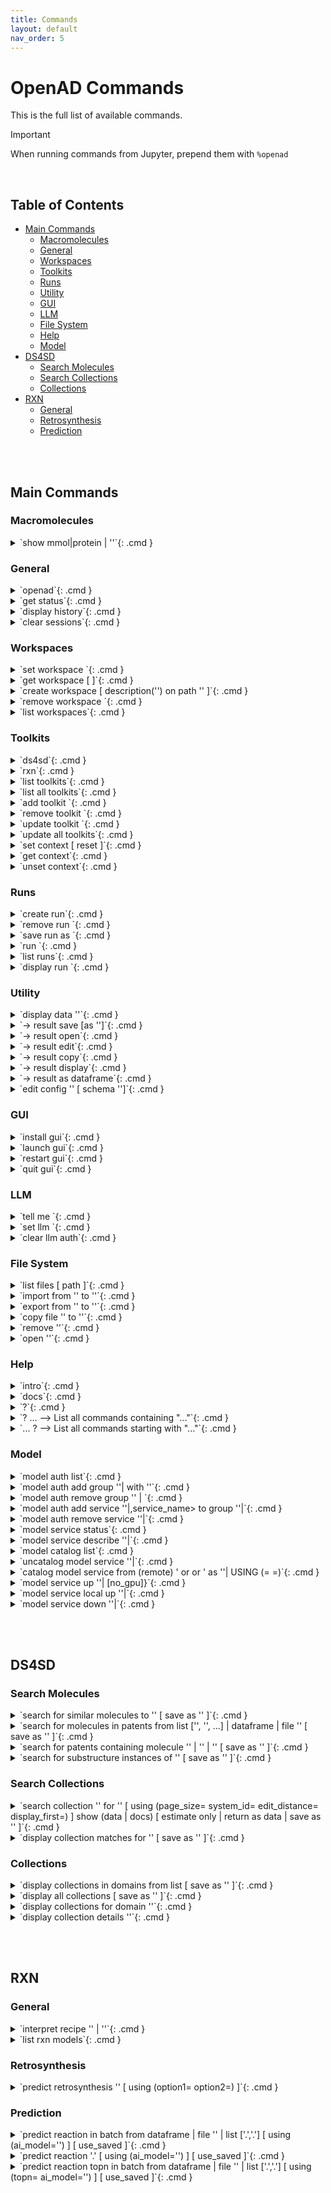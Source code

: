 ```yaml
---
title: Commands
layout: default
nav_order: 5
---
```


<!--

DO NOT EDIT
-----------
This file is auto-generated.
To update it, consult instructions:
https://github.com/acceleratedscience/open-ad-toolkit/tree/main/docs

-->

# OpenAD Commands

This is the full list of available commands.

> [!IMPORTANT]
> When running commands from Jupyter, prepend them with `%openad`

<br>

## Table of Contents
- [Main Commands](#main-commands)
  - [Macromolecules](#macromolecules)
  - [General](#general)
  - [Workspaces](#workspaces)
  - [Toolkits](#toolkits)
  - [Runs](#runs)
  - [Utility](#utility)
  - [GUI](#gui)
  - [LLM](#llm)
  - [File System](#file-system)
  - [Help](#help)
  - [Model](#model)
- [DS4SD](#ds4sd)
  - [Search Molecules](#search-molecules)
  - [Search Collections](#search-collections)
  - [Collections](#collections)
- [RXN](#rxn)
  - [General](#general)
  - [Retrosynthesis](#retrosynthesis)
  - [Prediction](#prediction)


<br><br>

## Main Commands

### Macromolecules

<details markdown="block" class="cmd-wrap">
<summary markdown="block">
`show mmol|protein <fasta> | '<pdb_id>'`{: .cmd }
</summary>
Launch the molecule viewer to visualize your macromolecule and inspect its properties. <br> 

Examples: <br> 
- Show a protein by its PDBe ID: <br> 
  `show mmol '2g64'` <br> 

- Show a protein by its FASTA string: <br> 
  `show protein MAKWVCKICGYIYDEDAGDPDNGISPGTKFEELPDDWVCPICGAPKSEFEKLED` <br>
</details>

### General

<details markdown="block" class="cmd-wrap">
<summary markdown="block">
`openad`{: .cmd }
</summary>
Display the openad splash screen. <br>
</details>

<details markdown="block" class="cmd-wrap">
<summary markdown="block">
`get status`{: .cmd }
</summary>
Display the currently selected workspace and toolkit. <br>
</details>

<details markdown="block" class="cmd-wrap">
<summary markdown="block">
`display history`{: .cmd }
</summary>
Display the last 30 commands run in your current workspace. <br>
</details>

<details markdown="block" class="cmd-wrap">
<summary markdown="block">
`clear sessions`{: .cmd }
</summary>
Clear any other sessions that may be running. <br>
</details>

### Workspaces

<details markdown="block" class="cmd-wrap">
<summary markdown="block">
`set workspace <workspace_name>`{: .cmd }
</summary>
Change the current workspace. <br>
</details>

<details markdown="block" class="cmd-wrap">
<summary markdown="block">
`get workspace [ <workspace_name> ]`{: .cmd }
</summary>
Display details a workspace. When no workspace name is passed, details of your current workspace are displayed. <br>
</details>

<details markdown="block" class="cmd-wrap">
<summary markdown="block">
`create workspace <workspace_name> [ description('<description>') on path '<path>' ]`{: .cmd }
</summary>
Create a new workspace with an optional description and path. <br>
</details>

<details markdown="block" class="cmd-wrap">
<summary markdown="block">
`remove workspace <workspace_name>`{: .cmd }
</summary>
Remove a workspace from your registry. Note that this doesn't remove the workspace's directory. <br>
</details>

<details markdown="block" class="cmd-wrap">
<summary markdown="block">
`list workspaces`{: .cmd }
</summary>
Lists all your workspaces. <br>
</details>

### Toolkits

<details markdown="block" class="cmd-wrap">
<summary markdown="block">
`ds4sd`{: .cmd }
</summary>
Display the splash screen for the DS4SD toolkit. <br>
</details>

<details markdown="block" class="cmd-wrap">
<summary markdown="block">
`rxn`{: .cmd }
</summary>
Display the splash screen for the RXN toolkit. <br>
</details>

<details markdown="block" class="cmd-wrap">
<summary markdown="block">
`list toolkits`{: .cmd }
</summary>
List all installed toolkits. To see all available toolkits, run `list all toolkits`. <br>
</details>

<details markdown="block" class="cmd-wrap">
<summary markdown="block">
`list all toolkits`{: .cmd }
</summary>
List all available toolkits. <br>
</details>

<details markdown="block" class="cmd-wrap">
<summary markdown="block">
`add toolkit <toolkit_name>`{: .cmd }
</summary>
Install a toolkit. <br>
</details>

<details markdown="block" class="cmd-wrap">
<summary markdown="block">
`remove toolkit <toolkit_name>`{: .cmd }
</summary>
Remove a toolkit from the registry. <br> 

<b>Note:</b> This doesn't delete the toolkit code. If the toolkit is added again, a backup of the previous install is created in the toolkit directory at `~/.openad/toolkits`. <br>
</details>

<details markdown="block" class="cmd-wrap">
<summary markdown="block">
`update toolkit <toolkit_name>`{: .cmd }
</summary>
Update a toolkit with the latest version. It is recommended to do this on a regular basis. <br>
</details>

<details markdown="block" class="cmd-wrap">
<summary markdown="block">
`update all toolkits`{: .cmd }
</summary>
Update all installed toolkits with the latest version. Happens automatically whenever OpenAD is updated to a new version. <br>
</details>

<details markdown="block" class="cmd-wrap">
<summary markdown="block">
`set context <toolkit_name> [ reset ]`{: .cmd }
</summary>
Set your context to the chosen toolkit. By setting the context, the selected toolkit functions become available to you. The optional parameter `reset` can be used to reset your login information. <br>
</details>

<details markdown="block" class="cmd-wrap">
<summary markdown="block">
`get context`{: .cmd }
</summary>
Display the currently selected toolkit. <br>
</details>

<details markdown="block" class="cmd-wrap">
<summary markdown="block">
`unset context`{: .cmd }
</summary>
Exit your toolkit context. You will no longer have access to toolkit-specific functions. <br>
</details>

### Runs

<details markdown="block" class="cmd-wrap">
<summary markdown="block">
`create run`{: .cmd }
</summary>
Start recording a run. <br>
</details>

<details markdown="block" class="cmd-wrap">
<summary markdown="block">
`remove run <run_name>`{: .cmd }
</summary>
remove a run. <br>
</details>

<details markdown="block" class="cmd-wrap">
<summary markdown="block">
`save run as <run_name>`{: .cmd }
</summary>
Stop recording a run and save it. <br>
</details>

<details markdown="block" class="cmd-wrap">
<summary markdown="block">
`run <run_name>`{: .cmd }
</summary>
Execute a previously recorded run. This will execute every command and continue regardless of any failures. <br>
</details>

<details markdown="block" class="cmd-wrap">
<summary markdown="block">
`list runs`{: .cmd }
</summary>
List all runs saved in the current workspace. <br>
</details>

<details markdown="block" class="cmd-wrap">
<summary markdown="block">
`display run <run_name>`{: .cmd }
</summary>
Display the commands stored in a certain run. <br>
</details>

### Utility

<details markdown="block" class="cmd-wrap">
<summary markdown="block">
`display data '<filename.csv>'`{: .cmd }
</summary>
Display data from a csv file. <br>
</details>

<details markdown="block" class="cmd-wrap">
<summary markdown="block">
`-> result save [as '<filename.csv>']`{: .cmd }
</summary>
Save table data to csv file. <br>
</details>

<details markdown="block" class="cmd-wrap">
<summary markdown="block">
`-> result open`{: .cmd }
</summary>
Explore table data in the browser. <br> 
        if you append `-d` to the end of the command `result open -d` display will result to data viewer. <br>
</details>

<details markdown="block" class="cmd-wrap">
<summary markdown="block">
`-> result edit`{: .cmd }
</summary>
Edit table data in the browser. <br> 
        if you append `-d` to the end of the command `result open -d` display will result to data viewer. <br>
</details>

<details markdown="block" class="cmd-wrap">
<summary markdown="block">
`-> result copy`{: .cmd }
</summary>
Copy table data to clipboard, formatted for spreadheet. <br>
</details>

<details markdown="block" class="cmd-wrap">
<summary markdown="block">
`-> result display`{: .cmd }
</summary>
Display the result in the CLI. <br> 

        if you append `-d` to the end of the command `result open -d` display will result to data viewer. <br>
</details>

<details markdown="block" class="cmd-wrap">
<summary markdown="block">
`-> result as dataframe`{: .cmd }
</summary>
Return the result as dataframe (only for Jupyter Notebook) <br>
</details>

<details markdown="block" class="cmd-wrap">
<summary markdown="block">
`edit config '<json_config_file>' [ schema '<schema_file>']`{: .cmd }
</summary>
Edit any JSON file in your workspace directly from the CLI. If a schema is specified, it will be used for validation and documentation. <br>
</details>

### GUI

<details markdown="block" class="cmd-wrap">
<summary markdown="block">
`install gui`{: .cmd }
</summary>
Install the OpenAD GUI (graphical user interface). <br> 

The graphical user interface allows you to browse your workspace and visualize your datasets and molecules. <br>
</details>

<details markdown="block" class="cmd-wrap">
<summary markdown="block">
`launch gui`{: .cmd }
</summary>
Launch the OpenAD GUI (graphical user interface). <br>
</details>

<details markdown="block" class="cmd-wrap">
<summary markdown="block">
`restart gui`{: .cmd }
</summary>
Terminate and then restart the GUI server. <br>
</details>

<details markdown="block" class="cmd-wrap">
<summary markdown="block">
`quit gui`{: .cmd }
</summary>
Terminate the GUI server. <br>
</details>

### LLM

<details markdown="block" class="cmd-wrap">
<summary markdown="block">
`tell me <how to do xyz>`{: .cmd }
</summary>
Ask your AI assistant how to do anything in OpenAD. <br>
</details>

<details markdown="block" class="cmd-wrap">
<summary markdown="block">
`set llm  <language_model_name>`{: .cmd }
</summary>
Set the target language model name for the `tell me` command. <br>
</details>

<details markdown="block" class="cmd-wrap">
<summary markdown="block">
`clear llm auth`{: .cmd }
</summary>
Clear the language model's authentication file. <br>
</details>

### File System

<details markdown="block" class="cmd-wrap">
<summary markdown="block">
`list files [ path ]`{: .cmd }
</summary>
List al directories and files in your current workspace. <br>
</details>

<details markdown="block" class="cmd-wrap">
<summary markdown="block">
`import from '<external_source_file>' to '<workspace_file>'`{: .cmd }
</summary>
Import a file from outside OpenAD into your current workspace. <br>
</details>

<details markdown="block" class="cmd-wrap">
<summary markdown="block">
`export from '<workspace_file>' to '<external_file>'`{: .cmd }
</summary>
Export a file from your current workspace to anywhere on your hard drive. <br>
</details>

<details markdown="block" class="cmd-wrap">
<summary markdown="block">
`copy file '<workspace_file>' to '<other_workspace_name>'`{: .cmd }
</summary>
Export a file from your current workspace to another workspace. <br>
</details>

<details markdown="block" class="cmd-wrap">
<summary markdown="block">
`remove '<filename>'`{: .cmd }
</summary>
Remove a file from your current workspace. <br>
</details>

<details markdown="block" class="cmd-wrap">
<summary markdown="block">
`open '<filename>'`{: .cmd }
</summary>
Open a file or dataframe in an iframe  <br> 

Examples: <br> 
- `open 'base_molecules.sdf'` <br> 
- `open my_dataframe` <br>
</details>

### Help

<details markdown="block" class="cmd-wrap">
<summary markdown="block">
`intro`{: .cmd }
</summary>
Display an introduction to the OpenAD CLI. <br>
</details>

<details markdown="block" class="cmd-wrap">
<summary markdown="block">
`docs`{: .cmd }
</summary>
Open the documentation webpage. <br>
</details>

<details markdown="block" class="cmd-wrap">
<summary markdown="block">
`?`{: .cmd }
</summary>
List all available commands. <br>
</details>

<details markdown="block" class="cmd-wrap">
<summary markdown="block">
`? ...<soft>   --> List all commands containing "..."</soft>`{: .cmd }
</summary>

</details>

<details markdown="block" class="cmd-wrap">
<summary markdown="block">
`... ?<soft>   --> List all commands starting with "..."</soft>`{: .cmd }
</summary>

</details>

### Model

<details markdown="block" class="cmd-wrap">
<summary markdown="block">
`model auth list`{: .cmd }
</summary>
show authentication group mapping <br>
</details>

<details markdown="block" class="cmd-wrap">
<summary markdown="block">
`model auth add group '<auth_group>'|<auth_group> with '<api_key>'`{: .cmd }
</summary>
add an authentication group for model services to use <br>
</details>

<details markdown="block" class="cmd-wrap">
<summary markdown="block">
`model auth remove group '<auth_group>' | <auth_group>`{: .cmd }
</summary>
remove an authentication group <br>
</details>

<details markdown="block" class="cmd-wrap">
<summary markdown="block">
`model auth add service '<service_name>'|,service_name> to group '<auth_group>'|<auth_group>`{: .cmd }
</summary>
Attach an authentication group to a model service <br>
</details>

<details markdown="block" class="cmd-wrap">
<summary markdown="block">
`model auth remove service '<service_name>'|<service_name>`{: .cmd }
</summary>
Detatch an authentication group from a model service <br>
</details>

<details markdown="block" class="cmd-wrap">
<summary markdown="block">
`model service status`{: .cmd }
</summary>
Get the status of currently cataloged services <br>
</details>

<details markdown="block" class="cmd-wrap">
<summary markdown="block">
`model service describe '<service_name>'|<service_name>`{: .cmd }
</summary>
get the configuration of a service <br>
</details>

<details markdown="block" class="cmd-wrap">
<summary markdown="block">
`model catalog list`{: .cmd }
</summary>
get the list of currently cataloged services <br>
</details>

<details markdown="block" class="cmd-wrap">
<summary markdown="block">
`uncatalog model service '<service_name>'|<service_name>`{: .cmd }
</summary>
uncatalog a model service  <br> 

 Example:  <br> 
`uncatalog model service 'gen'` <br>
</details>

<details markdown="block" class="cmd-wrap">
<summary markdown="block">
`catalog model service from (remote) '<path> or <github> or <service_url>' as  '<service_name>'|<service_name>   USING (<parameter>=<value> <parameter>=<value>)`{: .cmd }
</summary>
catalog a model service from a path or github or remotely from an existing OpenAD service. <br> 
(USING) optional headers parameters for communication with service backend. <br> 
If you are cataloging a service using a model defined in a directory, provide the absolute ` <path> ` of that directory in quotes. <br> 

The following options require the `remote` option be declared. <br> 

If you are cataloging a service using a model defined in github repository, provide the absolute ` <github> ` of that github directory quotes. <br> 

If you are cataloging a remote service on a ip address and port provide the remote services ipaddress and port in quoted string e.g. `'0.0.0.0:8080'` <br> 

`service_name`: this is the name of the service as you will define it for your usage. e.g `prop` short for properties.  <br> 

USING Parameters: <br> 

If using a hosted service the following parameters must be supplied: <br> 
-`Inference-Service`: this is the name of the inference service that is hosted, it is a required parameter if cataloging a remote service. <br> 
An authorization parameter is always required if cataloging a hosted service, either Auhtorisation group (`auth_group`) or Authorisation bearer_token/api_key (`Authorization`): <br> 
-`auth_group`: this is the name of an authorization group which contains the api_key linked to the service access. This can only be used if `Authorization` is not also defined. <br> 
OR <br> 
-`Authorization`: this parameter is designed to be used when a `auth_group` is not defined. <br> 

Example: <br> 

Skypilot Deployment <br> 
-`catalog model service from 'git@github.com:acceleratedscience/generation_inference_service.git' as 'gen'` <br> 

Service using a authentication group  <br> 
-`catalog model service from remote '<service_url>' as  molf  USING (Inference-Service=molformer  )` <br> 
` model auth add service 'molf' to group 'default'` <br> 

Single Authorisation Service <br> 
-`openad catalog model service from remote '<service_URL>' as 'gen' USING (Inference-Service=generation Authorization='<api_key>')` <br> 

Catalog a remote service shared with you: <br> 
-`catalog model service from remote 'http://54.235.3.243:30001' as gen` <br>
</details>

<details markdown="block" class="cmd-wrap">
<summary markdown="block">
`model service up '<service_name>'|<service_name> [no_gpu]}`{: .cmd }
</summary>
launches a cataloged model service when it was cataloged as a self managed service from a directory or github repository. <br> 
If you do not want to launch a service with GPU you should specify `no_gpu` at the end of the command. <br> 
Examples: <br> 

-`model service up gen` <br> 

-`model service up 'gen'` <br> 

-`model service up gen no_gpu` <br>
</details>

<details markdown="block" class="cmd-wrap">
<summary markdown="block">
`model service local up '<service_name>'|<service_name>`{: .cmd }
</summary>
Launches a model service locally. <br> 

            Example: <br> 
              ` model service local up gen` <br>
</details>

<details markdown="block" class="cmd-wrap">
<summary markdown="block">
`model service down '<service_name>'|<service_name>`{: .cmd }
</summary>
Bring down a model service   <br> 
 Examples:  <br> 

`model service down gen`  <br> 

`model service down 'gen'`  <br>
</details>

<br><br>

## DS4SD


### Search Molecules

<details markdown="block" class="cmd-wrap">
<summary markdown="block">
`search for similar molecules to '<smiles>' [ save as '<filename.csv>' ]`{: .cmd }
</summary>
Search for molecules that are similar to the provided molecule or molecule substructure as provided in the `<smiles_string>`. <br> 

Use the `save as` clause to save the results as a csv file in your current workspace. <br> 

Example: <br> 
`search for similar molecules to 'C1(C(=C)C([O-])C1C)=O'` <br>
</details>

<details markdown="block" class="cmd-wrap">
<summary markdown="block">
`search for molecules in patents from list ['<patent1>', '<patent2>', ...] | dataframe <dataframe_name> | file '<filename.csv>' [ save as '<filename.csv>' ]`{: .cmd }
</summary>
Search for molecules mentioned in a defined list of patents. When sourcing patents from a CSV or DataFrame, there must be column named "PATENT ID" or "patent id". <br> 

Use the `save as` clause to save the results as a csv file in your current workspace. <br> 

Example: <br> 
`search for molecules in patents from list ['CN108473493B','US20190023713A1']` <br>
</details>

<details markdown="block" class="cmd-wrap">
<summary markdown="block">
`search for patents containing molecule '<smiles>' | '<inchi>' | '<inchikey>' [ save as '<filename.csv>' ]`{: .cmd }
</summary>
Search for mentions of a specified molecules in registered patents. The queried molecule can be described as a SMILES string, InChI or InChiKey. <br> 

Use the `save as` clause to save the results as a csv file in your current workspace. <br> 

Example: <br> 
`search for patents containing molecule 'CC(C)(c1ccccn1)C(CC(=O)O)Nc1nc(-c2c[nH]c3ncc(Cl)cc23)c(C#N)cc1F'` <br>
</details>

<details markdown="block" class="cmd-wrap">
<summary markdown="block">
`search for substructure instances of '<smiles>' [ save as '<filename.csv>' ]`{: .cmd }
</summary>
Search for molecules by substructure, as defined by the `<smiles_string>`. <br> 

Use the `save as` clause to save the results as a csv file in your current workspace. <br> 

Example: <br> 
`search for substructure instances of 'C1(C(=C)C([O-])C1C)=O' save as 'my_mol'` <br>
</details>

### Search Collections

<details markdown="block" class="cmd-wrap">
<summary markdown="block">
`search collection '<collection_name_or_key>' for '<search_string>' [ using (page_size=<int> system_id=<system_id> edit_distance=<integer> display_first=<integer>) ] show (data | docs) [ estimate only | return as data | save as '<filename.csv>' ]`{: .cmd }
</summary>
Performs a document search of the Deep Search repository based on a given collection. The required `using` clause specifies the collection to search. Use `estimate only` to return only the potential number of hits. <br> 

Parameters: <br> 
- `<collection_name_or_key>` The name or index key for a collection. Use the command `display all collections` to list available collections. <br> 
- `<search_string>` The search string for the search. <br> 

The `<search_string>` supports elastic search string query syntax: <br> 
- `+` Signifies AND operation. <br> 
- `|` Signifies OR operation. <br> 
- `-` Negates a single token. <br> 
- `\"` Wraps a number of tokens to signify a phrase for searching. <br> 
- `*` At the end of a term -> signifies a prefix query <br> 
- `(` & `)` Signifies precedence <br> 
- `~N` After a word -> signifies edit distance (fuzziness) <br> 
- `~N` After a phrase -> signifies slop amount <br> 

Options for the `using` clause: <br> 
  > **Note:** The `using` clause requires all enclosed parameters to be defined in the same order as listed below. <br> 

- `page_size=<integer>` Result pagination, the default is None. <br> 
- `system_id=<system_id>` System cluster id, the default is 'default'. <br> 
- `edit_distance=<integer>` (0-5) Sets the search word span criteria for key words for document searches, the default is 5. When set to 0, no snippets will be be returned. <br> 
- `display_first=<integer>` When set, the displayed result set will be truncated at the given number. <br> 

Clauses: <br> 
- `show (data | docs)`: <br> 
    - `data` Display structured data from within the documents. <br> 
    - `docs` Display document context and preview snippet. <br> 
    Both can be combined in a single command, e.g. `show (data docs)` <br> 
- `estimate only` Determine the potential number of hits. <br> 
- `return as data` For Notebook or API mode. Removes all styling from the Pandas DataFrame, ready for further processing. <br> 

Examples: <br> 
- Look for documents that contain discussions on power conversion efficiency: <br> 
`search collection 'arxiv-abstract' for 'ide(\"power conversion efficiency\" OR PCE) AND organ*' using ( edit_distance=20 system_id=default) show (docs)` <br> 

- Search the PubChem archive for 'Ibuprofen' and display related molecules' data: <br> 
`search collection 'pubchem' for 'Ibuprofen' show (data)` <br> 

- Search for patents which mention a specific smiles molecule: <br> 
`search collection 'patent-uspto' for '\"smiles#ccc(coc(=o)cs)(c(=o)c(=o)cs)c(=o)c(=o)cs\"' show (data)` <br>
</details>

<details markdown="block" class="cmd-wrap">
<summary markdown="block">
`display collection matches for '<search_string>' [ save as '<filename.csv>' ]`{: .cmd }
</summary>
Search all collections for documents that contain a given Deep Search `<search_string>`. This is useful when narrowing down document collection(s) for subsequent search. You can use the `<index_key>` from the returned table in your next search. <br> 

Use the `save as` clause to save the results as a csv file in your current workspace. <br> 

Example: <br> 
`display collection matches for 'Ibuprofen'` <br>
</details>

### Collections

<details markdown="block" class="cmd-wrap">
<summary markdown="block">
`display collections in domains from list <list_of_domains> [ save as '<filename.csv>' ]`{: .cmd }
</summary>
Display collections that belong to the listed domains. <br> 

Use the `save as` clause to save the results as a csv file in your current workspace. <br> 

Use the command `display all collections` to find available domains. <br> 

Example: <br> 
`display collections in domains from list ['Scientific Literature']` <br>
</details>

<details markdown="block" class="cmd-wrap">
<summary markdown="block">
`display all collections [ save as '<filename.csv>' ]`{: .cmd }
</summary>
Display all available collections in Deep Search. <br> 

Use the `save as` clause to save the results as a csv file in your current workspace. <br>
</details>

<details markdown="block" class="cmd-wrap">
<summary markdown="block">
`display collections for domain '<domain_name>'`{: .cmd }
</summary>
Display the available collections in a given Deep Search domain. <br> 

Use the command `display all collections` to find available domains. <br> 

Example: <br> 
`display collections for domain 'Business Insights'` <br>
</details>

<details markdown="block" class="cmd-wrap">
<summary markdown="block">
`display collection details '<collection_name_or_key>'`{: .cmd }
</summary>
Display the details for a specified collection. You can specify a collection by its name or key. <br> 

Use the command `display all collections` to list available collections. <br> 

Example: <br> 
`display collection details 'Patents from USPTO'` <br>
</details>

<br><br>

## RXN


### General

<details markdown="block" class="cmd-wrap">
<summary markdown="block">
`interpret recipe '<recipe_paragraph>' | '<txt_filename>'`{: .cmd }
</summary>
Build a ordered list of actions interpreted from a provided text-based recipe. The recipe can be provided as a string or as a text file from your current workspace. <br> 

Examples: <br> 
- `interpret recipe 'my_recipe.txt'` <br> 
- `interpret recipe 'A solution of ((1S,2S)-1-{[(methoxymethyl-biphenyl-4-yl)-(2-pyridin-2-yl-cyclopropanecarbonyl)-amino]-methyl}-2-methyl-butyl)-carbamic acid tert-butyl ester (25 mg, 0.045 mmol) and dichloromethane (4 mL) was treated with a solution of HCl in dioxane (4 N, 0.5 mL) and the resulting reaction mixture was maintained at room temperature for 12 h. The reaction was then concentrated to dryness to afford (1R,2R)-2-pyridin-2-yl-cyclopropanecarboxylic acid ((2S,3S)-2-amino-3-methylpentyl)-(methoxymethyl-biphenyl-4-yl)-amide (18 mg, 95% yield) as a white solid.'` <br>
</details>

<details markdown="block" class="cmd-wrap">
<summary markdown="block">
`list rxn models`{: .cmd }
</summary>
Lists all RXN AI models currently available. <br>
</details>

### Retrosynthesis

<details markdown="block" class="cmd-wrap">
<summary markdown="block">
`predict retrosynthesis '<smiles>' [ using (option1=<value> option2=<value>) ]`{: .cmd }
</summary>
Perform a retrosynthesis route prediction on a molecule. <br> 

RXN was trained on more than 3 million chemical reactions, derived from publicly available patents. Since then, the Molecular Transformer has outperformed all data-driven models, achieving more than 90% accuracy on forward chemical reaction predictions (reactants + reagents to products) <br> 

  > **Note:** The `using` clause requires all enclosed parameters to be defined in the same order as listed below. <br> 

Optional Parameters that can be specified in the `using` clause: <br> 
- `availability_pricing_threshold=<int>` Maximum price in USD per g/ml of compounds. Default: no threshold. <br> 
- `available_smiles='<smiles>.<smiles>.<smiles>'` List of molecules available as precursors, delimited with a period. <br> 
- `exclude_smiles='<smiles>.<smiles>.<smiles>'` List of molecules to exclude from the set of precursors, delimited with a period. <br> 
- `exclude_substructures='<smiles>.<smiles>.<smiles>'` List of substructures to exclude from the set of precursors, delimited with a period. <br> 
- `exclude_target_molecule=<boolean>` Excluded target molecule. The default is True <br> 
- `fap=<float>` Every retrosynthetic step is evaluated with the FAP, and is only retained when forward confidence is greater than the FAP value. The default is 0.6. <br> 
- `max_steps=<int>` The maximum number steps in the results. The default is 3. <br> 
- `nbeams=<int>` The maximum number of beams exploring the hypertree. The default is 10. <br> 
- `pruning_steps=<int>` The number of steps to prune a hypertree. The default is 2. <br> 
- `ai_model='<model_name>'` What model to use. Use the command `list rxn models` to list all available models. The default is '2020-07-01'. <br> 

There are different models available for use with this command including: '12class-tokens-2021-05-14', '2019-09-12', '2020-04-24', '2020-07-01', '2020-07-31', 'aizynth-2020-06-11', 'disconnection-aware-2022-06-24', 'enzymatic-2021-04-16', 'enzymatic-2022-05-31', 'sulfonium-2020-10-27' <br> 

Examples: <br> 
`predict retrosynthesis 'BrCCc1cccc2c(Br)c3ccccc3cc12' using (max_steps=3)` <br> 

`predict retrosynthesis  'BrCCc1cccc2c(Br)c3ccccc3cc12' using (max_steps=6 ai_model='12class-tokens-2021-05-14' ) ` <br>
</details>

### Prediction

<details markdown="block" class="cmd-wrap">
<summary markdown="block">
`predict reaction in batch from dataframe <dataframe_name> | file '<filename.csv>' | list ['<smiles>.<smiles>','<smiles>.<smiles>'] [ using (ai_model='<ai_model>') ] [ use_saved ]`{: .cmd }
</summary>
Run a batch of reaction predictions. The provided list of reactions can be specified as a DataFrame, a CSV file from your current workspace or a list of strings. When proving a DataFrame or CSV file, we will look for the "reactions" column. <br> 

Reactions are defined by combining two SMILES strings delimited by a period. For example: `'BrBr.c1ccc2cc3ccccc3cc2c1'` <br> 

Optional Parameters that can be specified in the `using` clause: <br> 
- `ai_model='<model_name>'` What model to use. Use the command `list rxn models` to list all available models. The default is '2020-07-01'. <br> 

You can reuse previously generated results by appending the optional `use_saved` clause. This will reuse the results of a previously run command with the same parameters, if available. <br> 

Examples: <br> 
- `predict reaction in batch from list ['BrBr.c1ccc2cc3ccccc3cc2c1CCO' , 'BrBr.c1ccc2cc3ccccc3cc2c1']` <br> 
- `predict reaction in batch from list ['BrBr.c1ccc2cc3ccccc3cc2c1CCO' , 'BrBr.c1ccc2cc3ccccc3cc2c1'] use_saved` <br>
</details>

<details markdown="block" class="cmd-wrap">
<summary markdown="block">
`predict reaction '<smiles>.<smiles>' [ using (ai_model='<ai_model>') ] [ use_saved ]`{: .cmd }
</summary>
Predict the reaction between two molecules. <br> 

Reactions are defined by combining two SMILES strings delimited by a period. For example: `'BrBr.c1ccc2cc3ccccc3cc2c1'` <br> 

Optional Parameters that can be specified in the `using` clause: <br> 
- `ai_model='<model_name>'` What model to use. Use the command `list rxn models` to list all available models. The default is '2020-07-01'. <br> 

You can reuse previously generated results by appending the optional `use_saved` clause. This will reuse the results of a previously run command with the same parameters, if available. <br> 

Examples: <br> 
- `predict reaction 'BrBr.c1ccc2cc3ccccc3cc2c1CCO'` <br> 
- `predict reaction 'BrBr.c1ccc2cc3ccccc3cc2c1CCO' use_saved` <br>
</details>

<details markdown="block" class="cmd-wrap">
<summary markdown="block">
`predict reaction topn in batch from dataframe <dataframe_name> | file '<filename.csv>' | list ['<smiles>.<smiles>','<smiles>.<smiles>'] [ using (topn=<integer> ai_model='<ai_model>') ] [ use_saved ]`{: .cmd }
</summary>
Run a batch of reaction predictions for topn. The provided list of reactions can be specified as a DataFrame, a CSV file from your current workspace or a list of strings. When proving a DataFrame or CSV file, we will look for the "reactions" column. <br> 

Reactions are defined by combining two SMILES strings delimited by a period. For example: `'BrBr.c1ccc2cc3ccccc3cc2c1'` <br> 

Optional Parameters that can be specified in the `using` clause: <br> 
- `ai_model='<model_name>'` What model to use. Use the command `list rxn models` to list all available models. The default is '2020-07-01'. <br> 
- `topn=<integer>` Defined the number of results being returned. The default value is 3. <br> 

You can reuse previously generated results by appending the optional `use_saved` clause. This will reuse the results of a previously run command with the same parameters, if available. <br> 

Examples: <br> 
- `predict reaction topn in batch from list ['BrBr.c1ccc2cc3ccccc3cc2c1CCO' , 'BrBr.c1ccc2cc3ccccc3cc2c1']` <br> 
- `predict reaction topn in batch from list ['BrBr.c1ccc2cc3ccccc3cc2c1CCO' , 'BrBr.c1ccc2cc3ccccc3cc2c1'] using (topn=6)` <br> 
- `predict reaction topn in batch from list ['BrBr.c1ccc2cc3ccccc3cc2c1CCO' , 'BrBr.c1ccc2cc3ccccc3cc2c1'] use_saved ` <br>
</details>

